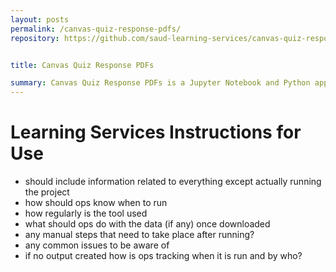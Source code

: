 ```yaml
---
layout: posts
permalink: /canvas-quiz-response-pdfs/
repository: https://github.com/saud-learning-services/canvas-quiz-response-pdfs


title: Canvas Quiz Response PDFs

summary: Canvas Quiz Response PDFs is a Jupyter Notebook and Python application that pulls quiz data from Canvas to create PDF documents containing student answers to essay questions.
---
```


# Learning Services Instructions for Use

- should include information related to everything except actually running the project
- how should ops know when to run
- how regularly is the tool used
- what should ops do with the data (if any) once downloaded
- any manual steps that need to take place after running?
- any common issues to be aware of
- if no output created how is ops tracking when it is run and by who?